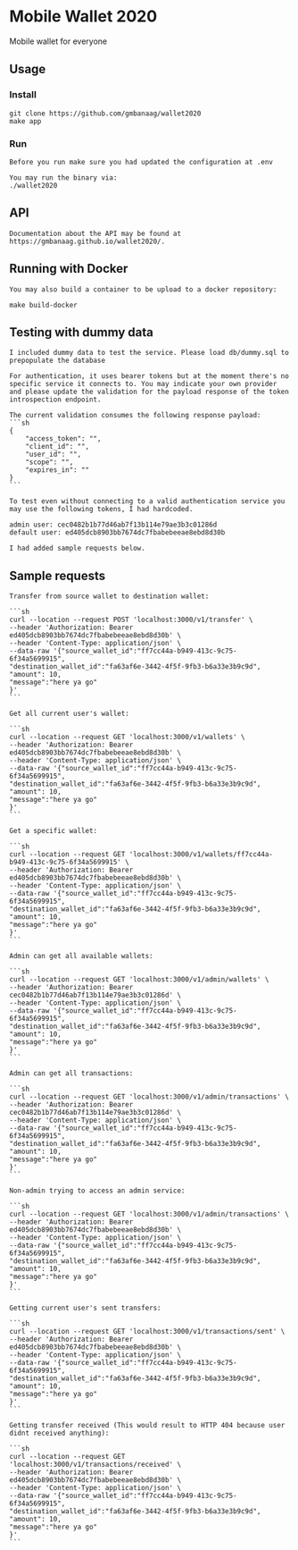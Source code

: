 # Mobile Wallet 2020
Mobile wallet for everyone

## Usage

### Install

    git clone https://github.com/gmbanaag/wallet2020
    make app 

### Run

    Before you run make sure you had updated the configuration at .env

    You may run the binary via:
    ./wallet2020

## API

    Documentation about the API may be found at https://gmbanaag.github.io/wallet2020/.

## Running with Docker

    You may also build a container to be upload to a docker repository:

    make build-docker

## Testing with dummy data

    I included dummy data to test the service. Please load db/dummy.sql to prepopulate the database

    For authentication, it uses bearer tokens but at the moment there's no specific service it connects to. You may indicate your own provider and please update the validation for the payload response of the token introspection endpoint. 

    The current validation consumes the following response payload:
    ```sh
    {
        "access_token": "",
        "client_id": "",
        "user_id": "",
        "scope": "",
        "expires_in": "" 
    }
    ```

    To test even without connecting to a valid authentication service you may use the following tokens, I had hardcoded.

    admin user: cec0482b1b77d46ab7f13b114e79ae3b3c01286d
    default user: ed405dcb8903bb7674dc7fbabebeeae8ebd8d30b

    I had added sample requests below.

## Sample requests
    Transfer from source wallet to destination wallet:

    ```sh
    curl --location --request POST 'localhost:3000/v1/transfer' \
    --header 'Authorization: Bearer ed405dcb8903bb7674dc7fbabebeeae8ebd8d30b' \
    --header 'Content-Type: application/json' \
    --data-raw '{"source_wallet_id":"ff7cc44a-b949-413c-9c75-6f34a5699915",
    "destination_wallet_id":"fa63af6e-3442-4f5f-9fb3-b6a33e3b9c9d",
    "amount": 10,
    "message":"here ya go"
    }'
    ```

    Get all current user's wallet:

    ```sh
    curl --location --request GET 'localhost:3000/v1/wallets' \
    --header 'Authorization: Bearer ed405dcb8903bb7674dc7fbabebeeae8ebd8d30b' \
    --header 'Content-Type: application/json' \
    --data-raw '{"source_wallet_id":"ff7cc44a-b949-413c-9c75-6f34a5699915",
    "destination_wallet_id":"fa63af6e-3442-4f5f-9fb3-b6a33e3b9c9d",
    "amount": 10,
    "message":"here ya go"
    }'
    ```

    Get a specific wallet:

    ```sh
    curl --location --request GET 'localhost:3000/v1/wallets/ff7cc44a-b949-413c-9c75-6f34a5699915' \
    --header 'Authorization: Bearer ed405dcb8903bb7674dc7fbabebeeae8ebd8d30b' \
    --header 'Content-Type: application/json' \
    --data-raw '{"source_wallet_id":"ff7cc44a-b949-413c-9c75-6f34a5699915",
    "destination_wallet_id":"fa63af6e-3442-4f5f-9fb3-b6a33e3b9c9d",
    "amount": 10,
    "message":"here ya go"
    }'
    ```

    Admin can get all available wallets:

    ```sh
    curl --location --request GET 'localhost:3000/v1/admin/wallets' \
    --header 'Authorization: Bearer cec0482b1b77d46ab7f13b114e79ae3b3c01286d' \
    --header 'Content-Type: application/json' \
    --data-raw '{"source_wallet_id":"ff7cc44a-b949-413c-9c75-6f34a5699915",
    "destination_wallet_id":"fa63af6e-3442-4f5f-9fb3-b6a33e3b9c9d",
    "amount": 10,
    "message":"here ya go"
    }'
    ```
    
    Admin can get all transactions:

    ```sh
    curl --location --request GET 'localhost:3000/v1/admin/transactions' \
    --header 'Authorization: Bearer cec0482b1b77d46ab7f13b114e79ae3b3c01286d' \
    --header 'Content-Type: application/json' \
    --data-raw '{"source_wallet_id":"ff7cc44a-b949-413c-9c75-6f34a5699915",
    "destination_wallet_id":"fa63af6e-3442-4f5f-9fb3-b6a33e3b9c9d",
    "amount": 10,
    "message":"here ya go"
    }'
    ```

    Non-admin trying to access an admin service:

    ```sh
    curl --location --request GET 'localhost:3000/v1/admin/transactions' \
    --header 'Authorization: Bearer ed405dcb8903bb7674dc7fbabebeeae8ebd8d30b' \
    --header 'Content-Type: application/json' \
    --data-raw '{"source_wallet_id":"ff7cc44a-b949-413c-9c75-6f34a5699915",
    "destination_wallet_id":"fa63af6e-3442-4f5f-9fb3-b6a33e3b9c9d",
    "amount": 10,
    "message":"here ya go"
    }'
    ``` 

    Getting current user's sent transfers:

    ```sh
    curl --location --request GET 'localhost:3000/v1/transactions/sent' \
    --header 'Authorization: Bearer ed405dcb8903bb7674dc7fbabebeeae8ebd8d30b' \
    --header 'Content-Type: application/json' \
    --data-raw '{"source_wallet_id":"ff7cc44a-b949-413c-9c75-6f34a5699915",
    "destination_wallet_id":"fa63af6e-3442-4f5f-9fb3-b6a33e3b9c9d",
    "amount": 10,
    "message":"here ya go"
    }'
    ```

    Getting transfer received (This would result to HTTP 404 because user didnt received anything):
    
    ```sh
    curl --location --request GET 'localhost:3000/v1/transactions/received' \
    --header 'Authorization: Bearer ed405dcb8903bb7674dc7fbabebeeae8ebd8d30b' \
    --header 'Content-Type: application/json' \
    --data-raw '{"source_wallet_id":"ff7cc44a-b949-413c-9c75-6f34a5699915",
    "destination_wallet_id":"fa63af6e-3442-4f5f-9fb3-b6a33e3b9c9d",
    "amount": 10,
    "message":"here ya go"
    }'
    ```